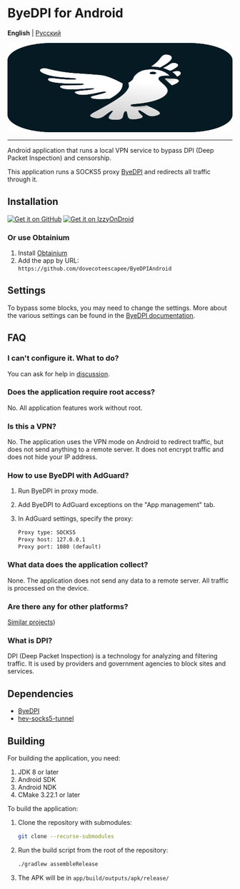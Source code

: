 # ByeDPI for Android

**English** | [Русский](README-ru.md)

<div style="text-align: center;">
  <img alt="ByeDPI logo" src=".github/images/logo.svg" width="100%" height="200px">
</div>

---

Android application that runs a local VPN service to bypass DPI (Deep Packet Inspection) and censorship.


This application runs a SOCKS5 proxy [ByeDPI](https://github.com/hufrea/byedpi) and redirects all traffic through it.

## Installation

[<img src="https://github.com/machiav3lli/oandbackupx/blob/034b226cea5c1b30eb4f6a6f313e4dadcbb0ece4/badge_github.png"
    alt="Get it on GitHub"
    height="80">](https://github.com/dovecoteescapee/ByeDPIAndroid/releases)
[<img src="https://gitlab.com/IzzyOnDroid/repo/-/raw/master/assets/IzzyOnDroid.png"
    alt="Get it on IzzyOnDroid"
    height="80">](https://apt.izzysoft.de/fdroid/index/apk/io.github.dovecoteescapee.byedpi)

### Or use Obtainium

1. Install [Obtainium](https://github.com/ImranR98/Obtainium/blob/main/README.md#installation)
2. Add the app by URL:  
   `https://github.com/dovecoteescapee/ByeDPIAndroid`

## Settings

To bypass some blocks, you may need to change the settings. More about the various settings can be found in the [ByeDPI documentation](https://github.com/hufrea/byedpi/tree/v0.12#readme).

## FAQ

### I can't configure it. What to do?

You can ask for help in [discussion](https://github.com/dovecoteescapee/ByeDPIAndroid/discussions).

### Does the application require root access?

No. All application features work without root.

### Is this a VPN?

No. The application uses the VPN mode on Android to redirect traffic, but does not send anything to a remote server. It does not encrypt traffic and does not hide your IP address.

### How to use ByeDPI with AdGuard?

1. Run ByeDPI in proxy mode.
2. Add ByeDPI to AdGuard exceptions on the "App management" tab.
3. In AdGuard settings, specify the proxy:

   ```plaintext
   Proxy type: SOCKS5
   Proxy host: 127.0.0.1
   Proxy port: 1080 (default)
   ```

### What data does the application collect?

None. The application does not send any data to a remote server. All traffic is processed on the device.

### Are there any for other platforms?

[Similar projects](https://github.com/ValdikSS/GoodbyeDPI/blob/master/README.md#similar-projects))

### What is DPI?

DPI (Deep Packet Inspection) is a technology for analyzing and filtering traffic. It is used by providers and government agencies to block sites and services.

## Dependencies

- [ByeDPI](https://github.com/hufrea/byedpi)
- [hev-socks5-tunnel](https://github.com/heiher/hev-socks5-tunnel)

## Building

For building the application, you need:

1. JDK 8 or later
2. Android SDK
3. Android NDK
4. CMake 3.22.1 or later

To build the application:

1. Clone the repository with submodules:
   ```bash
   git clone --recurse-submodules
   ```
2. Run the build script from the root of the repository:
   ```bash
   ./gradlew assembleRelease
   ```
3. The APK will be in `app/build/outputs/apk/release/`
